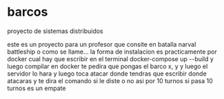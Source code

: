 # barcos
proyecto de sistemas distribuidos

este es un proyecto para un profesor que consite en batalla narval battleship o como se llame... 
la forma de instalacion es practicamente por docker cual hay que escribir en el terminal
docker-compose up --build
y luego compilar en docker te pedira que pongas el barco x, y  y luego el servidor lo hara 
y luego toca atacar donde tendras que escribir donde atacaras y te dira el comando si le diste o no
asi por 10 turnos si pasa 10 turnos es un empate

